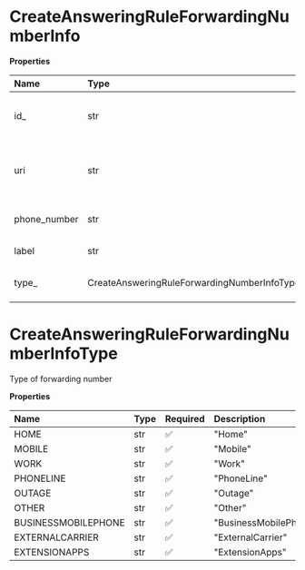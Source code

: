 # CreateAnsweringRuleForwardingNumberInfo

**Properties**

| Name         | Type                                        | Required | Description                                          |
| :----------- | :------------------------------------------ | :------- | :--------------------------------------------------- |
| id\_         | str                                         | ❌       | Internal identifier of a forwarding number           |
| uri          | str                                         | ❌       | Canonical URI of a forwarding/call flip phone number |
| phone_number | str                                         | ❌       | Forwarding/Call flip phone number                    |
| label        | str                                         | ❌       | Forwarding/Call flip number title                    |
| type\_       | CreateAnsweringRuleForwardingNumberInfoType | ❌       | Type of forwarding number                            |

# CreateAnsweringRuleForwardingNumberInfoType

Type of forwarding number

**Properties**

| Name                | Type | Required | Description           |
| :------------------ | :--- | :------- | :-------------------- |
| HOME                | str  | ✅       | "Home"                |
| MOBILE              | str  | ✅       | "Mobile"              |
| WORK                | str  | ✅       | "Work"                |
| PHONELINE           | str  | ✅       | "PhoneLine"           |
| OUTAGE              | str  | ✅       | "Outage"              |
| OTHER               | str  | ✅       | "Other"               |
| BUSINESSMOBILEPHONE | str  | ✅       | "BusinessMobilePhone" |
| EXTERNALCARRIER     | str  | ✅       | "ExternalCarrier"     |
| EXTENSIONAPPS       | str  | ✅       | "ExtensionApps"       |

<!-- This file was generated by liblab | https://liblab.com/ -->

